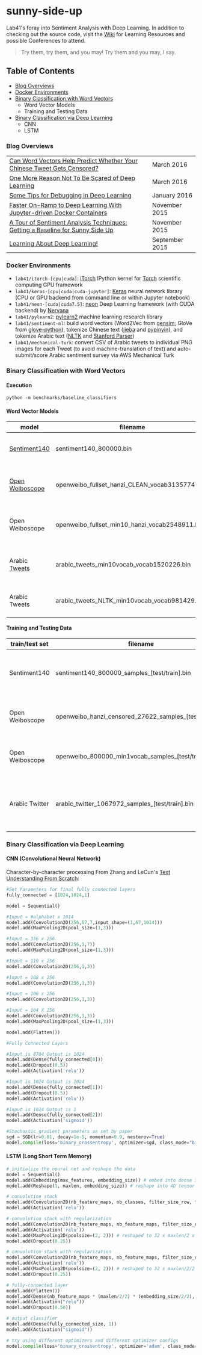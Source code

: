 # sunny-side-up

Lab41's foray into Sentiment Analysis with Deep Learning.  In addition to checking out the source code, visit the [Wiki](https://github.com/Lab41/sunny-side-up/wiki) for Learning Resources and possible Conferences to attend.

> Try them, try them, and you may! Try them and you may, I say.

## Table of Contents
- [Blog Overviews](#blog-overviews)
- [Docker Environments](#docker-environments)
- [Binary Classification with Word Vectors](#binary-classification-with-word-vectors)
  - Word Vector Models
  - Training and Testing Data
- [Binary Classification via Deep Learning](#binary-classification-via-deep-learning)
  - CNN
  - LSTM


### Blog Overviews
|       |      |
|-------|------|
| [Can Word Vectors Help Predict Whether Your Chinese Tweet Gets Censored?](http://www.lab41.org/will-your-chinese-tweet-get-censored/) | March 2016 ||
| [One More Reason Not To Be Scared of Deep Learning](http://www.lab41.org/one-more-reason-not-to-be-scared-of-deep-learning/) | March 2016|
| [Some Tips for Debugging in Deep Learning](http://www.lab41.org/some-tips-for-debugging-in-deep-learning-2/) | January 2016|
| [Faster On-Ramp to Deep Learning With Jupyter-driven Docker Containers](http://www.lab41.org/faster-on-ramp-to-deep-learning-with-jupyter-driven-docker-containers/) | November 2015|
| [A Tour of Sentiment Analysis Techniques: Getting a Baseline for Sunny Side Up](http://www.lab41.org/a-tour-of-sentiment-analysis-techniques-getting-a-baseline-for-sunny-side-up/) | November 2015|
| [Learning About Deep Learning!](http://www.lab41.org/learning-about-deep-learning/) | September 2015 |

### Docker Environments
- ```lab41/itorch-[cpu|cuda]```: [iTorch](https://github.com/facebook/iTorch) IPython kernel for [Torch](http://torch.ch/) scientific computing GPU framework
- ```lab41/keras-[cpu|cuda|cuda-jupyter]```: [Keras](http://keras.io/) neural network library (CPU or GPU backend from command line or within Jupyter notebook)
- ```lab41/neon-[cuda|cuda7.5]```: [neon](https://github.com/NervanaSystems/neon) Deep Learning framework (with CUDA backend) by [Nervana](http://www.nervanasys.com/)
- ```lab41/pylearn2```: [pylearn2](https://github.com/lisa-lab/pylearn2) machine learning research library
- ```lab41/sentiment-ml```: build word vectors (Word2Vec from [gensim](https://radimrehurek.com/gensim/); GloVe from [glove-python](https://github.com/maciejkula/glove-python)), tokenize Chinese text ([jieba](https://github.com/fxsjy/jieba) and [pypinyin](https://github.com/mozillazg/python-pinyin)), and tokenize Arabic text ([NLTK](http://www.nltk.org/api/nltk.tokenize.html) and [Stanford Parser](http://nlp.stanford.edu/software/lex-parser.shtml))
- ```lab41/mechanical-turk```: convert CSV of Arabic tweets to individual PNG images for each Tweet (to avoid machine-translation of text) and auto-submit/score Arabic sentiment survey via AWS Mechanical Turk

### Binary Classification with Word Vectors
#### Execution
```python -m benchmarks/baseline_classifiers```

#### Word Vector Models
| model | filename | filesize | vocabulary | details |
|-------|----------|----------|------------|---------|
|[Sentiment140](http://help.sentiment140.com/for-students/) | sentiment140_800000.bin | 153M | 83,586 | [gensim](https://radimrehurek.com/gensim/models/word2vec.html) Word2Vec(size=200, window=5, min_count=10)
|[Open Weiboscope](http://weiboscope.jmsc.hku.hk/datazip/) | openweibo_fullset_hanzi_CLEAN_vocab31357747.bin | 56G | 31,357,746 | [jieba](https://github.com/fxsjy/jieba)-tokenized Hanzi Word2Vec(size=200, window=5, **min_count=1**) |
| Open Weiboscope | openweibo_fullset_min10_hanzi_vocab2548911.bin | 4.6G | 2,548,911 | jieba-tokenized Hanzi Word2Vec(size=200, window=5, **min_count=10**) |
| Arabic [Tweets](https://dev.twitter.com/streaming/public) | arabic_tweets_min10vocab_vocab1520226.bin | 1.2G | 1,520,226 | **[Stanford Parser](http://nlp.stanford.edu/software/lex-parser.shtml)-tokenized** Word2Vec(size=200, window=5, min_count=10)
| Arabic Tweets | arabic_tweets_NLTK_min10vocab_vocab981429.bin | 759M | 981,429 | **[NLTK](http://www.nltk.org/api/nltk.tokenize.html)-tokenized** Word2Vec(size=200, window=5, min_count=10)

#### Training and Testing Data
| train/test set | filename | filesize | details |
|----------------|----------|----------|---------|
| Sentiment140 | sentiment140_800000_samples_[test/train].bin | 183M | 80/20 split of 1.6M emoticon-labeled Tweets |
| Open Weiboscope | openweibo_hanzi_censored_27622_samples_[test/train].bin | 25M | 80/20 split of 55,244 censored posts
| Open Weiboscope | openweibo_800000_min1vocab_samples_[test/train].bin | 564M | 80/20 split of 1.6M deleted posts
| Arabic Twitter | arabic_twitter_1067972_samples_[test/train].bin | 912M | 80/20 split of 2,135,944 emoticon-and-emoji labeled Tweets

### Binary Classification via Deep Learning
#### CNN (Convolutional Neural Network)
Character-by-character processing From Zhang and LeCun's [Text Understanding From Scratch](http://arxiv.org/pdf/1502.01710v4.pdf):
```python
#Set Parameters for final fully connected layers
fully_connected = [1024,1024,1]

model = Sequential()

#Input = #alphabet x 1014
model.add(Convolution2D(256,67,7,input_shape=(1,67,1014)))
model.add(MaxPooling2D(pool_size=(1,3)))

#Input = 336 x 256
model.add(Convolution2D(256,1,7))
model.add(MaxPooling2D(pool_size=(1,3)))

#Input = 110 x 256
model.add(Convolution2D(256,1,3))

#Input = 108 x 256
model.add(Convolution2D(256,1,3))

#Input = 106 x 256
model.add(Convolution2D(256,1,3))

#Input = 104 X 256
model.add(Convolution2D(256,1,3))
model.add(MaxPooling2D(pool_size=(1,3)))

model.add(Flatten())

#Fully Connected Layers

#Input is 8704 Output is 1024
model.add(Dense(fully_connected[0]))
model.add(Dropout(0.5))
model.add(Activation('relu'))

#Input is 1024 Output is 1024
model.add(Dense(fully_connected[1]))
model.add(Dropout(0.5))
model.add(Activation('relu'))

#Input is 1024 Output is 1
model.add(Dense(fully_connected[2]))
model.add(Activation('sigmoid'))

#Stochastic gradient parameters as set by paper
sgd = SGD(lr=0.01, decay=1e-5, momentum=0.9, nesterov=True)
model.compile(loss='binary_crossentropy', optimizer=sgd, class_mode="binary")
```

#### LSTM (Long Short Term Memory)
```python
# initialize the neural net and reshape the data
model = Sequential()
model.add(Embedding(max_features, embedding_size)) # embed into dense 3D float tensor (samples, maxlen, embedding_size)
model.add(Reshape(1, maxlen, embedding_size)) # reshape into 4D tensor (samples, 1, maxlen, embedding_size)

# convolution stack
model.add(Convolution2D(nb_feature_maps, nb_classes, filter_size_row, filter_size_col, border_mode='full')) # reshaped to 32 x maxlen x 256 (32 x 100 x 256)
model.add(Activation('relu'))

# convolution stack with regularization
model.add(Convolution2D(nb_feature_maps, nb_feature_maps, filter_size_row, filter_size_col, border_mode='full')) # reshaped to 32 x maxlen x 256 (32 x 100 x 256)
model.add(Activation('relu'))
model.add(MaxPooling2D(poolsize=(2, 2))) # reshaped to 32 x maxlen/2 x 256/2 (32 x 50 x 128)
model.add(Dropout(0.25))

# convolution stack with regularization
model.add(Convolution2D(nb_feature_maps, nb_feature_maps, filter_size_row, filter_size_col)) # reshaped to 32 x 50 x 128
model.add(Activation('relu'))
model.add(MaxPooling2D(poolsize=(2, 2))) # reshaped to 32 x maxlen/2/2 x 256/2/2 (32 x 25 x 64)
model.add(Dropout(0.25))

# fully-connected layer
model.add(Flatten())
model.add(Dense(nb_feature_maps * (maxlen/2/2) * (embedding_size/2/2), fully_connected_size))
model.add(Activation("relu"))
model.add(Dropout(0.50))

# output classifier
model.add(Dense(fully_connected_size, 1))
model.add(Activation("sigmoid"))

# try using different optimizers and different optimizer configs
model.compile(loss='binary_crossentropy', optimizer='adam', class_mode="binary")
```
